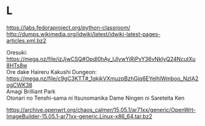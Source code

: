 # L

https://labs.fedoraproject.org/python-classroom/ \
http://dumps.wikimedia.org/idwiki/latest/idwiki-latest-pages-articles.xml.bz2

Oresuki: https://mega.nz/file/izJjwCSQ#Opdl0hAy_IJlvwYiRiPvY36vNkIyQ24NcutXu8HTs8w \
Ore dake Haireru Kakushi Dungeon: https://mega.nz/file/c9gC3KTT#_1qkjkVXmuzpBzhGiq6EYelhlWmboo_NzIA2ogCWK38 \
Amagi Brilliant Park \
Otonari no Tenshi-sama ni Itsunomanika Dame Ningen ni Sareteita Ken 


https://archive.openwrt.org/chaos_calmer/15.05.1/ar71xx/generic/OpenWrt-ImageBuilder-15.05.1-ar71xx-generic.Linux-x86_64.tar.bz2

